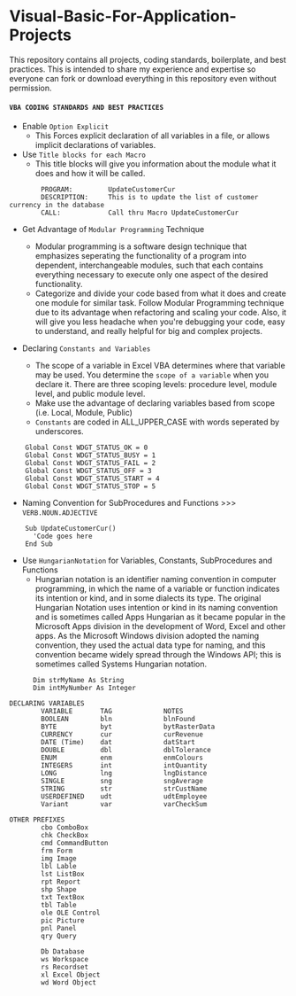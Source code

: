 # Visual-Basic-For-Application-Projects
This repository contains all projects, coding standards, boilerplate, and best practices. This is intended to share my experience and expertise so everyone can fork or download everything in this repository even without permission.

#### `VBA CODING STANDARDS AND BEST PRACTICES`
- Enable `Option Explicit`
  - This Forces explicit declaration of all variables in a file, or allows implicit declarations of variables.
- Use `Title blocks for each Macro`
  - This title blocks will give you information about the module what it does and how it will be called.
```
        PROGRAM:         UpdateCustomerCur
        DESCRIPTION:     This is to update the list of customer currency in the database
        CALL:            Call thru Macro UpdateCustomerCur
```
- Get Advantage of `Modular Programming` Technique
  - Modular programming is a software design technique that emphasizes seperating the functionality of a program into dependent, interchangeable modules, such that each contains everything necessary to execute only one aspect of the desired functionality.
  - Categorize and divide your code based from what it does and create one module for similar task. Follow Modular Programming technique due to its advantage when refactoring and scaling your code. Also, it will give you less headache when you're debugging your code, easy to understand, and really helpful for big and complex projects.

- Declaring `Constants and Variables`
  - The scope of a variable in Excel VBA determines where that variable may be used. You determine the `scope of a variable` when you declare it. There are three scoping levels: procedure level, module level, and public module level.
  - Make use the advantage of declaring variables based from scope (i.e. Local, Module, Public)
  - `Constants` are coded in ALL_UPPER_CASE with words seperated by underscores.
```
    Global Const WDGT_STATUS_OK = 0
    Global Const WDGT_STATUS_BUSY = 1
    Global Const WDGT_STATUS_FAIL = 2
    Global Const WDGT_STATUS_OFF = 3
    Global Const WDGT_STATUS_START = 4
    Global Const WDGT_STATUS_STOP = 5
```
- Naming Convention for SubProcedures and Functions >>> `VERB.NOUN.ADJECTIVE`
```
    Sub UpdateCustomerCur()
      'Code goes here
    End Sub
```
- Use `HungarianNotation` for Variables, Constants, SubProcedures and Functions
  - Hungarian notation is an identifier naming convention in computer programming, in which the name of a variable or function indicates its intention or kind, and in some dialects its type. The original Hungarian Notation uses intention or kind in its naming convention and is sometimes called Apps Hungarian as it became popular in the Microsoft Apps division in the development of Word, Excel and other apps. As the Microsoft Windows division adopted the naming convention, they used the actual data type for naming, and this convention became widely spread through the Windows API; this is sometimes called Systems Hungarian notation.

```
      Dim strMyName As String
      Dim intMyNumber As Integer
```

```
DECLARING VARIABLES
        VARIABLE       TAG             NOTES
        BOOLEAN        bln             blnFound
        BYTE           byt             bytRasterData
        CURRENCY       cur             curRevenue
        DATE (Time)    dat             datStart
        DOUBLE         dbl             dblTolerance
        ENUM           enm             enmColours
        INTEGERS       int             intQuantity
        LONG           lng             lngDistance
        SINGLE         sng             sngAverage
        STRING         str             strCustName
        USERDEFINED    udt             udtEmployee
        Variant        var             varCheckSum

OTHER PREFIXES
        cbo ComboBox
        chk CheckBox
        cmd CommandButton
        frm Form
        img Image
        lbl Lable
        lst ListBox
        rpt Report
        shp Shape
        txt TextBox
        tbl Table
        ole OLE Control
        pic Picture
        pnl Panel
        qry Query

        Db Database
        ws Workspace
        rs Recordset
        xl Excel Object
        wd Word Object
```
